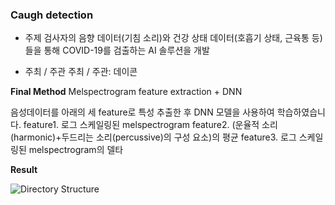 <h3>Caugh detection</h3>

- 주제
검사자의 음향 데이터(기침 소리)와 건강 상태 데이터(호흡기 상태, 근육통 등)들을 통해 COVID-19를 검출하는 AI 솔루션을 개발

- 주최 / 주관
주최 / 주관: 데이콘

**Final Method**
Melspectrogram feature extraction + DNN

음성데이터를 아래의 세 feature로 특성 추출한 후 DNN 모델을 사용하여 학습하였습니다.
feature1. 로그 스케일링된 melspectrogram
feature2. (운율적 소리(harmonic)+두드리는 소리(percussive)의 구성 요소)의 평균
feature3. 로그 스케일링된 melspectrogram의 델타

**Result**

![Directory Structure](https://user-images.githubusercontent.com/74871527/186582641-6cd3c4f4-868c-4397-91d0-3d33207ec96b.png)
